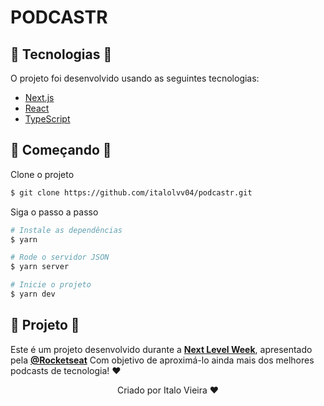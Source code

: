 # PODCASTR

## 📍 Tecnologias 📍

O projeto foi desenvolvido usando as seguintes tecnologias:

- [Next.js](https://nextjs.org/)
- [React](https://reactjs.org)
- [TypeScript](https://www.typescriptlang.org/)

## 🚀 Começando 🚀

Clone o projeto

```bash
$ git clone https://github.com/italolvv04/podcastr.git
```

Siga o passo a passo

```bash
# Instale as dependências
$ yarn

# Rode o servidor JSON
$ yarn server

# Inicie o projeto
$ yarn dev
```

## 📁 Projeto 📁

Este é um projeto desenvolvido durante a **[Next Level Week](https://nextlevelweek.com/)**, apresentado pela **[@Rocketseat](https://github.com/Rocketseat)**
Com objetivo de aproximá-lo ainda mais dos melhores podcasts de tecnologia! ❤️

<p align="center">Criado por Italo Vieira ❤️ </p>
